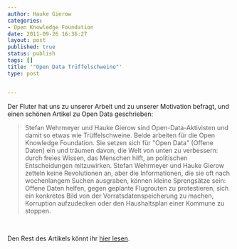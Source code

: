 ```yaml
---
author: Hauke Gierow
categories:
- Open Knowledge Foundation
date: 2011-09-26 16:36:27
layout: post
published: true
status: publish
tags: []
title: '"Open Data Trüffelschweine"'
type: post


---
```


Der Fluter hat uns zu unserer Arbeit und zu unserer Motivation befragt, und einen schönen Artikel zu Open Data geschrieben:  


> Stefan Wehrmeyer und Hauke Gierow sind Open-Data-Aktivisten und damit so etwas wie Trüffelschweine. Beide arbeiten für die Open Knowledge Foundation. Sie setzen sich für "Open Data" (Offene Daten) ein und träumen davon, die Welt von unten zu verbessern: durch freies Wissen, das Menschen hilft, an politischen Entscheidungen mitzuwirken. Stefan Wehrmeyer und Hauke Gierow zetteln keine Revolutionen an, aber die Informationen, die sie oft nach wochenlangem Suchen ausgraben, können kleine Sprengsätze sein: Offene Daten helfen, gegen geplante Flugrouten zu protestieren, sich ein konkretes Bild von der Vorratsdatenspeicherung zu machen, Korruption aufzudecken oder den Haushaltsplan einer Kommune zu stoppen. 

   


Den Rest des Artikels könnt ihr [hier lesen](http://www.fluter.de/de/protestieren/thema/9655/).